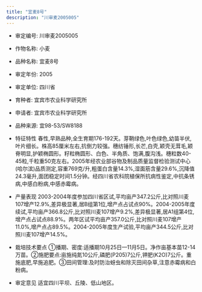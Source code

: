 ```yaml
---
title: "宜麦8号"
description: "川审麦2005005"
---
```

* 审定编号:  川审麦2005005

*  作物名称:  小麦

*  品种名称:  宜麦8号

*  审定年份:  2005

*  审定单位:  四川省

* 育种者:  宜宾市农业科学研究所

*  申请者:  宜宾市农业科学研究所

*  品种来源:  宜98-53/SW8188

*  特征特性
春性,早熟品种,全生育期176-192天。芽鞘绿色,叶色绿色,幼苗半伏,叶片细长。株高85厘米左右,抗倒力较强。穗纺锤形,长芒,白壳,颖壳无茸毛,颖脊明显,护颖椭圆形。籽粒椭圆形、白色、半角质、饱满,腹沟浅。穗粒数40-45粒,千粒重50克左右。2005年经农业部谷物及制品质量监督检验测试中心(哈尔滨)品质测定,容重769克/升,粗蛋白含量14.3%,湿面筋含量29.6%,沉降值24.3毫升,面团稳定时间1.5分钟。经四川省农科院植保所抗病性鉴定,中抗条锈病,中感白粉病,中感赤霉病。

*  产量表现
2003-2004年度参加四川省区试,平均亩产347.2公斤,比对照川麦107增产12.9%,差异极显著,居B组第1位,增产点占试点90%。2004-2005年度续试,平均亩产366.8公斤,比对照川麦107增产9.2%,差异极显著,居A1组第4位,增产点占试点88.9%。两年区试平均亩产357.0公斤,比对照川麦107增产11.0%,增产点占89.5%。2004-2005年度生产试验,平均亩产344.5公斤,比对照川麦107增产14.5%。

*  栽培技术要点
①播期、密度:适播期10月25日—11月5日。净作亩基本苗12-14万苗。②施肥要点:亩施纯氮10公斤,磷肥(P205)7公斤,钾肥(K2O)7公斤。重施底肥,早施追肥。③田间管理:及时防治蚜虫和除灭田间杂草,注意赤霉病和白粉病。

*  审定意见
适宜四川平坝、丘陵、低山地区。
